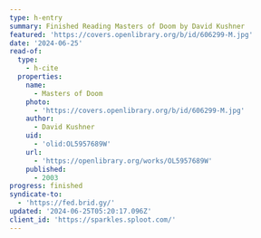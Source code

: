 ```yaml
---
type: h-entry
summary: Finished Reading Masters of Doom by David Kushner
featured: 'https://covers.openlibrary.org/b/id/606299-M.jpg'
date: '2024-06-25'
read-of:
  type:
    - h-cite
  properties:
    name:
      - Masters of Doom
    photo:
      - 'https://covers.openlibrary.org/b/id/606299-M.jpg'
    author:
      - David Kushner
    uid:
      - 'olid:OL5957689W'
    url:
      - 'https://openlibrary.org/works/OL5957689W'
    published:
      - 2003
progress: finished
syndicate-to:
  - 'https://fed.brid.gy/'
updated: '2024-06-25T05:20:17.096Z'
client_id: 'https://sparkles.sploot.com/'
---
```


